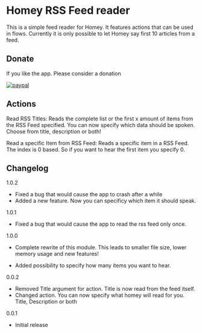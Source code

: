 # Homey RSS Feed reader

This is a simple feed reader for Homey. It features actions that 
can be used in flows. Currently it is only possible to let Homey say first 10 articles from a feed. 

## Donate

If you like the app. Please consider a donation

[![paypal](https://www.paypal.com/en_US/i/btn/btn_donateCC_LG.gif)](https://www.paypal.com/cgi-bin/webscr?cmd=_s-xclick&hosted_button_id=Q67ZKATD9QVLY)

## Actions

Read RSS Titles:
Reads the complete list or the first x amount of items from the RSS Feed specified. You can now specify which data should be spoken. Choose from title, description or both!

Read a specific Item from RSS Feed:
Reads a specific item in a RSS Feed. The index is 0 based. So if you want to hear the first item you specify 0. 

## Changelog

1.0.2
* Fixed a bug that would cause the app to crash after a while
* Added a new feature. Now you can specificy which item it should speak.

1.0.1
* Fixed a bug that would cause the app to read the rss feed only once.

1.0.0
* Complete rewrite of this module. This leads to smaller file size, lower memory usage
and new features!

* Added possibility to specify how many items you want to hear. 

0.0.2 
* Removed Title argument for action. Title is now read from the feed itself.
* Changed action. You can now specify what homey will read for you. Title, Description or both

0.0.1
* Initial release
